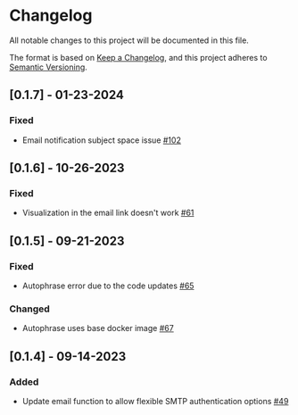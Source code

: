 # Changelog
All notable changes to this project will be documented in this file.

The format is based on [Keep a Changelog](https://keepachangelog.com/en/1.0.0/),
and this project adheres to [Semantic Versioning](https://semver.org/spec/v2.0.0.html).

## [0.1.7] - 01-23-2024

### Fixed
- Email notification subject space issue [#102](https://github.com/ncsa/standalone-smm-analytics/issues/102)

## [0.1.6] - 10-26-2023

### Fixed
- Visualization in the email link doesn't work [#61](https://github.com/ncsa/standalone-smm-analytics/issues/61)

## [0.1.5] - 09-21-2023

### Fixed
- Autophrase error due to the code updates [#65](https://github.com/ncsa/standalone-smm-analytics/issues/65)

### Changed
- Autophrase uses base docker image [#67](https://github.com/ncsa/standalone-smm-analytics/issues/67)

## [0.1.4] - 09-14-2023

### Added
- Update email function to allow flexible SMTP authentication options [#49](https://github.com/ncsa/standalone-smm-analytics/issues/49)

